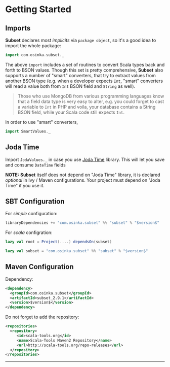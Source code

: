 # Getting Started

## Imports

**Subset** declares most *implicits* via `package object`, so it's a
good idea to import the whole package:

```scala
import com.osinka.subset._
```

The above `import` includes a set of routines to convert Scala types
back and forth to BSON values. Though this set is pretty
comprehensive, __Subset__ also supports a number of "smart"
converters, that try to extract values from another BSON type
(e.g. when a developer expects `Int`, "smart" converters will read a
value both from `Int` BSON field and `String` as well).

> Those who use MongoDB from various programming languages know that a
> field data type is very easy to alter, e.g. you could forget to cast
> a variable to `Int` in PHP and voila, your database contains a
> String BSON field, while your Scala code still expects `Int`.

In order to use "smart" converters,

```scala
import SmartValues._
```

## Joda Time

Import `JodaValues._` in case you use
[Joda Time](http://joda-time.sourceforge.net/) library. This will let
you save and consume `DateTime` fields

__NOTE:__ **Subset** itself does not depend on "Joda Time" library, it
is declared *optional* in Ivy / Maven configurations. Your project
must depend on "Joda Time" if you use it.

## SBT Configuration

For _simple_ configuration:

```scala
libraryDependencies += "com.osinka.subset" %% "subset" % "$version$"
```

For _scala_ configration:

```scala
lazy val root = Project(....) dependsOn(subset)

lazy val subset = "com.osinka.subset" %% "subset" % "$version$"
```

## Maven Configuration

Dependency:

```xml
<dependency>
  <groupId>com.osinka.subset</groupId>
  <artifactId>subset_2.9.1</artifactId>
  <version>$version$</version>
</dependency>
```

Do not forget to add the repository:

```xml
<repositories>
  <repository>
     <id>scala-tools.org</id>
     <name>Scala-Tools Maven2 Repository</name>
     <url>http://scala-tools.org/repo-releases</url>
  </repository>
</repositories>
```

* * *
